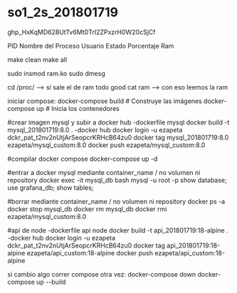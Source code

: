 # so1_2s_201801719

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


PID
Nombre del Proceso
Usuario
Estado
Porcentaje Ram


make clean
make all
 
sudo insmod ram.ko
sudo dmesg

cd /proc/   --> si sale el de ram todo good
cat ram  --> con eso leemos la ram


iniciar compose: 
docker-compose build   # Construye las imágenes
docker-compose up      # Inicia los contenedores

#crear imagen mysql y subir a docker hub
-dockerfile mysql
docker build -t mysql_201801719:8.0 .
-docker hub
docker login -u ezapeta
dckr_pat_t2nv2nUtjArSeopcrKRHcB64zu0
docker tag mysql_201801719:8.0 ezapeta/mysql_custom:8.0
docker push ezapeta/mysql_custom:8.0

#compilar docker compose
docker-compose up -d

#entrar a docker mysql mediante container_name / no volumen ni repository
docker exec -it mysql_db bash
mysql -u root -p
show database;
use grafana_db;
show tables;


#borrar mediante container_name / no volumen ni repository
docker ps -a
docker stop mysql_db
docker rm mysql_db
docker rmi ezapeta/mysql_custom:8.0



#api de node
-dockerfile api node
docker build -t api_201801719:18-alpine .
-docker hub
docker login -u ezapeta
dckr_pat_t2nv2nUtjArSeopcrKRHcB64zu0
docker tag api_201801719:18-alpine ezapeta/api_custom:18-alpine
docker push ezapeta/api_custom:18-alpine



si cambio algo correr compose otra vez: 
docker-compose down
docker-compose up --build

